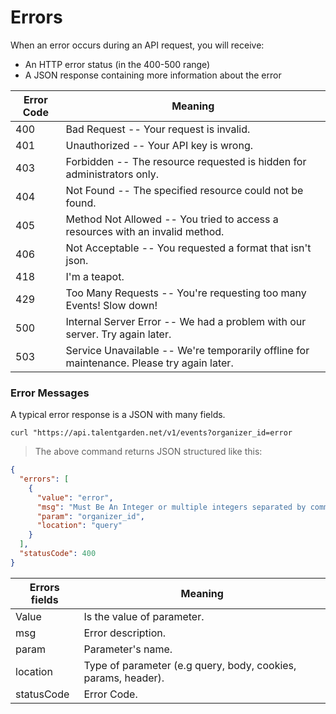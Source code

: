 # Errors

When an error occurs during an API request, you will receive:

- An HTTP error status (in the 400-500 range)
- A JSON response containing more information about the error

Error Code | Meaning
---------- | -------
400 | Bad Request -- Your request is invalid.
401 | Unauthorized -- Your API key is wrong.
403 | Forbidden -- The resource requested is hidden for administrators only.
404 | Not Found -- The specified resource could not be found.
405 | Method Not Allowed -- You tried to access a resources with an invalid method.
406 | Not Acceptable -- You requested a format that isn't json.
418 | I'm a teapot.
429 | Too Many Requests -- You're requesting too many Events! Slow down!
500 | Internal Server Error -- We had a problem with our server. Try again later.
503 | Service Unavailable -- We're temporarily offline for maintenance. Please try again later.

### Error Messages
A typical error response is a JSON with many fields.

```shell
curl "https://api.talentgarden.net/v1/events?organizer_id=error
```
> The above command returns JSON structured like this:

```json
{
  "errors": [
    {
      "value": "error",
      "msg": "Must Be An Integer or multiple integers separated by comma",
      "param": "organizer_id",
      "location": "query"
    }
  ],
  "statusCode": 400
}
```




Errors fields | Meaning
---------- | ---------
Value | Is the value of parameter.
msg | Error description.
param |  Parameter's name.
location | Type of parameter (e.g query, body, cookies, params, header).
statusCode | Error Code.
